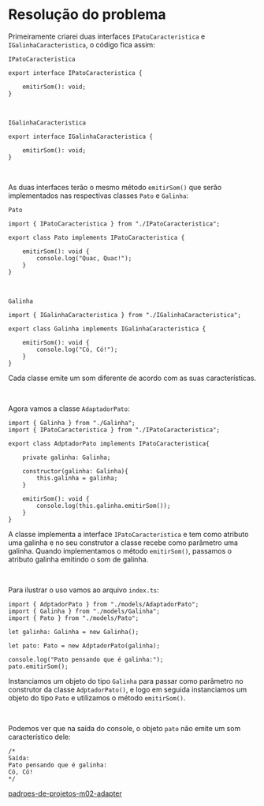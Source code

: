# Resolução do problema

Primeiramente criarei duas interfaces `IPatoCaracteristica` e `IGalinhaCaracteristica`, o código fica assim:

`IPatoCaracteristica`

```tsx
export interface IPatoCaracteristica {

    emitirSom(): void;
}
```

<br>

`IGalinhaCaracteristica`

```tsx
export interface IGalinhaCaracteristica {
    
    emitirSom(): void;
}
```

<br>

As duas interfaces terão o mesmo método `emitirSom()` que serão implementados nas respectivas classes `Pato` e `Galinha`:

`Pato`

```tsx
import { IPatoCaracteristica } from "./IPatoCaracteristica";

export class Pato implements IPatoCaracteristica {

    emitirSom(): void {
        console.log("Quac, Quac!");
    }
}
```

<br>

`Galinha`

```tsx
import { IGalinhaCaracteristica } from "./IGalinhaCaracteristica";

export class Galinha implements IGalinhaCaracteristica {

    emitirSom(): void {
        console.log("Có, Có!");
    }
}
```

Cada classe emite um som diferente de acordo com as suas características.

<br>

Agora vamos a classe `AdaptadorPato`:

```tsx
import { Galinha } from "./Galinha";
import { IPatoCaracteristica } from "./IPatoCaracteristica";

export class AdptadorPato implements IPatoCaracteristica{

    private galinha: Galinha;
    
    constructor(galinha: Galinha){
        this.galinha = galinha;
    }

    emitirSom(): void {
        console.log(this.galinha.emitirSom());
    }
}
```

A classe implementa a interface `IPatoCaracteristica` e tem como atributo uma galinha e no seu construtor a classe recebe como parâmetro uma galinha. Quando implementamos o método `emitirSom()`, passamos o atributo galinha emitindo o som de galinha.

<br>

Para ilustrar o uso vamos ao arquivo `index.ts`:

```tsx
import { AdptadorPato } from "./models/AdaptadorPato";
import { Galinha } from "./models/Galinha";
import { Pato } from "./models/Pato";

let galinha: Galinha = new Galinha();

let pato: Pato = new AdptadorPato(galinha);

console.log("Pato pensando que é galinha:");
pato.emitirSom();
```

Instanciamos um objeto do tipo `Galinha` para passar como parâmetro no construtor da classe `AdptadorPato()`, e logo em seguida instanciamos um objeto do tipo `Pato` e utilizamos o método `emitirSom()`.

<br>

Podemos ver que na saída do console, o objeto `pato` não emite um som característico dele:

```tsx
/*
Saída:
Pato pensando que é galinha:
Có, Có!
*/
```



[padroes-de-projetos-m02-adapter](https://github.com/marcelofox4/formacao-acelerada-em-programacao-softex/tree/main/03-padroes-de-desenvolvimento-de-software/m2-fernando-conseguiu-atender-satisfatoriamente-os-seus-clientes-como-ele-deve-organizar-seus-trabalhos-na-loja-para-aumentar-a-venda-dos-outros-produtos/04-trabalho/adapter-m2/padroes-de-projetos-m02-adapter)
